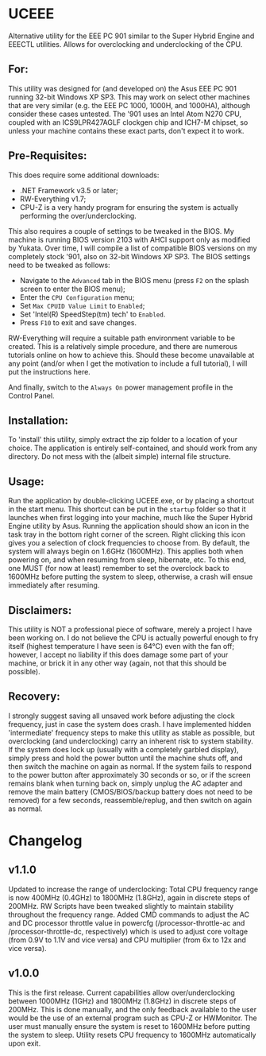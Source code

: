 # UCEEE
Alternative utility for the EEE PC 901 similar to the Super Hybrid Engine and EEECTL utilities. Allows for overclocking and underclocking of the CPU.

## For:
This utility was designed for (and developed on) the Asus EEE PC 901 running 32-bit Windows XP SP3. This may work on select other machines that are very similar (e.g. the EEE PC 1000, 1000H, and 1000HA), although consider these cases untested. The '901 uses an Intel Atom N270 CPU, coupled with an ICS9LPR427AGLF clockgen chip and ICH7-M chipset, so unless your machine contains these exact parts, don't expect it to work.

## Pre-Requisites:
This does require some additional downloads:
 - .NET Framework v3.5 or later;
 - RW-Everything v1.7;
 - CPU-Z is a very handy program for ensuring the system is actually performing the over/underclocking.

This also requires a couple of settings to be tweaked in the BIOS. My machine is running BIOS version 2103 with AHCI support only as modified by Yukata. Over time, I will compile a list of compatible BIOS versions on my completely stock '901, also on 32-bit Windows XP SP3. The BIOS settings need to be tweaked as follows:

 - Navigate to the `Advanced` tab in the BIOS menu (press `F2` on the splash screen to enter the BIOS menu);
 - Enter the `CPU Configuration` menu;
 - Set `Max CPUID Value Limit` to `Enabled`;
 - Set 'Intel(R) SpeedStep(tm) tech' to `Enabled`.
 - Press `F10` to exit and save changes.

RW-Everything will require a suitable path environment variable to be created. This is a relatively simple procedure, and there are numerous tutorials online on how to achieve this. Should these become unavailable at any point (and/or when I get the motivation to include a full tutorial), I will put the instructions here.

And finally, switch to the `Always On` power management profile in the Control Panel.

## Installation:
To 'install' this utility, simply extract the zip folder to a location of your choice. The application is entirely self-contained, and should work from any directory. Do not mess with the (albeit simple) internal file structure.

## Usage:
Run the application by double-clicking UCEEE.exe, or by placing a shortcut in the start menu. This shortcut can be put in the `startup` folder so that it launches when first logging into your machine, much like the Super Hybrid Engine utility by Asus. Running the application should show an icon in the task tray in the bottom right corner of the screen. Right clicking this icon gives you a selection of clock frequencies to choose from. By default, the system will always begin on 1.6GHz (1600MHz). This applies both when powering on, and when resuming from sleep, hibernate, etc. To this end, one MUST (for now at least) remember to set the overclock back to 1600MHz before putting the system to sleep, otherwise, a crash will ensue immediately after resuming.

## Disclaimers:
This utility is NOT a professional piece of software, merely a project I have been working on. I do not believe the CPU is actually powerful enough to fry itself (highest temperature I have seen is 64°C) even with the fan off; however, I accept no liability if this does damage some part of your machine, or brick it in any other way (again, not that this should be possible).

## Recovery:
I strongly suggest saving all unsaved work before adjusting the clock frequency, just in case the system does crash. I have implemented hidden 'intermediate' frequency steps to make this utility as stable as possible, but overclocking (and underclocking) carry an inherent risk to system stability. If the system does lock up (usually with a completely garbled display), simply press and hold the power button until the machine shuts off, and then switch the machine on again as normal. If the system fails to respond to the power button after approximately 30 seconds or so, or if the screen remains blank when turning back on, simply unplug the AC adapter and remove the main battery (CMOS/BIOS/backup battery does not need to be removed) for a few seconds, reassemble/replug, and then switch on again as normal.

# Changelog
## v1.1.0
Updated to increase the range of underclocking: Total CPU frequency range is now 400MHz (0.4GHz) to 1800MHz (1.8GHz), again in discrete steps of 200MHz. RW Scripts have been tweaked slightly to maintain stability throughout the frequency range. Added CMD commands to adjust the AC and DC processor throttle value in powercfg (/processor-throttle-ac and /processor-throttle-dc, respectively) which is used to adjust core voltage (from 0.9V to 1.1V and vice versa) and CPU multiplier (from 6x to 12x and vice versa).

## v1.0.0
This is the first release. Current capabilities allow over/underclocking between 1000MHz (1GHz) and 1800MHz (1.8GHz) in discrete steps of 200MHz. This is done manually, and the only feedback available to the user would be the use of an external program such as CPU-Z or HWMonitor. The user must manually ensure the system is reset to 1600MHz before putting the system to sleep. Utility resets CPU frequency to 1600MHz automatically upon exit.
